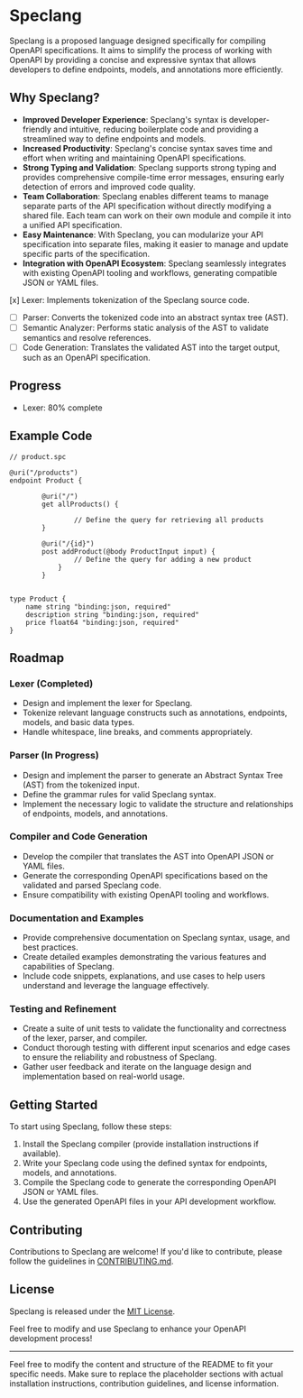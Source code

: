 # Speclang

Speclang is a proposed language designed specifically for compiling OpenAPI specifications. It aims to simplify the process of working with OpenAPI by providing a concise and expressive syntax that allows developers to define endpoints, models, and annotations more efficiently.

## Why Speclang?

- **Improved Developer Experience**: Speclang's syntax is developer-friendly and intuitive, reducing boilerplate code and providing a streamlined way to define endpoints and models.
- **Increased Productivity**: Speclang's concise syntax saves time and effort when writing and maintaining OpenAPI specifications.
- **Strong Typing and Validation**: Speclang supports strong typing and provides comprehensive compile-time error messages, ensuring early detection of errors and improved code quality.
- **Team Collaboration**: Speclang enables different teams to manage separate parts of the API specification without directly modifying a shared file. Each team can work on their own module and compile it into a unified API specification.
- **Easy Maintenance**: With Speclang, you can modularize your API specification into separate files, making it easier to manage and update specific parts of the specification.
- **Integration with OpenAPI Ecosystem**: Speclang seamlessly integrates with existing OpenAPI tooling and workflows, generating compatible JSON or YAML files.

[x] Lexer: Implements tokenization of the Speclang source code.
- [ ] Parser: Converts the tokenized code into an abstract syntax tree (AST).
- [ ] Semantic Analyzer: Performs static analysis of the AST to validate semantics and resolve references.
- [ ] Code Generation: Translates the validated AST into the target output, such as an OpenAPI specification.

## Progress

- Lexer: 80% complete

## Example Code

```
// product.spc

@uri("/products")
endpoint Product {

		@uri("/")
		get allProducts() {

				// Define the query for retrieving all products
		}

		@uri("/{id}")
		post addProduct(@body ProductInput input) {
				// Define the query for adding a new product
			}
		}


type Product {
    name string "binding:json, required"
    description string "binding:json, required"
    price float64 "binding:json, required"
}
```

## Roadmap



### Lexer (Completed)

- Design and implement the lexer for Speclang.
- Tokenize relevant language constructs such as annotations, endpoints, models, and basic data types.
- Handle whitespace, line breaks, and comments appropriately.

### Parser (In Progress)

- Design and implement the parser to generate an Abstract Syntax Tree (AST) from the tokenized input.
- Define the grammar rules for valid Speclang syntax.
- Implement the necessary logic to validate the structure and relationships of endpoints, models, and annotations.

### Compiler and Code Generation

- Develop the compiler that translates the AST into OpenAPI JSON or YAML files.
- Generate the corresponding OpenAPI specifications based on the validated and parsed Speclang code.
- Ensure compatibility with existing OpenAPI tooling and workflows.

### Documentation and Examples

- Provide comprehensive documentation on Speclang syntax, usage, and best practices.
- Create detailed examples demonstrating the various features and capabilities of Speclang.
- Include code snippets, explanations, and use cases to help users understand and leverage the language effectively.

### Testing and Refinement

- Create a suite of unit tests to validate the functionality and correctness of the lexer, parser, and compiler.
- Conduct thorough testing with different input scenarios and edge cases to ensure the reliability and robustness of Speclang.
- Gather user feedback and iterate on the language design and implementation based on real-world usage.

## Getting Started

To start using Speclang, follow these steps:

1. Install the Speclang compiler (provide installation instructions if available).
2. Write your Speclang code using the defined syntax for endpoints, models, and annotations.
3. Compile the Speclang code to generate the corresponding OpenAPI JSON or YAML files.
4. Use the generated OpenAPI files in your API development workflow.

## Contributing

Contributions to Speclang are welcome! If you'd like to contribute, please follow the guidelines in [CONTRIBUTING.md](link-to-CONTRIBUTING.md).

## License

Speclang is released under the [MIT License](link-to-license).

Feel free to modify and use Speclang to enhance your OpenAPI development process!

---

Feel free to modify the content and structure of the README to fit your specific needs. Make sure to replace the placeholder sections with actual installation instructions, contribution guidelines, and license information.